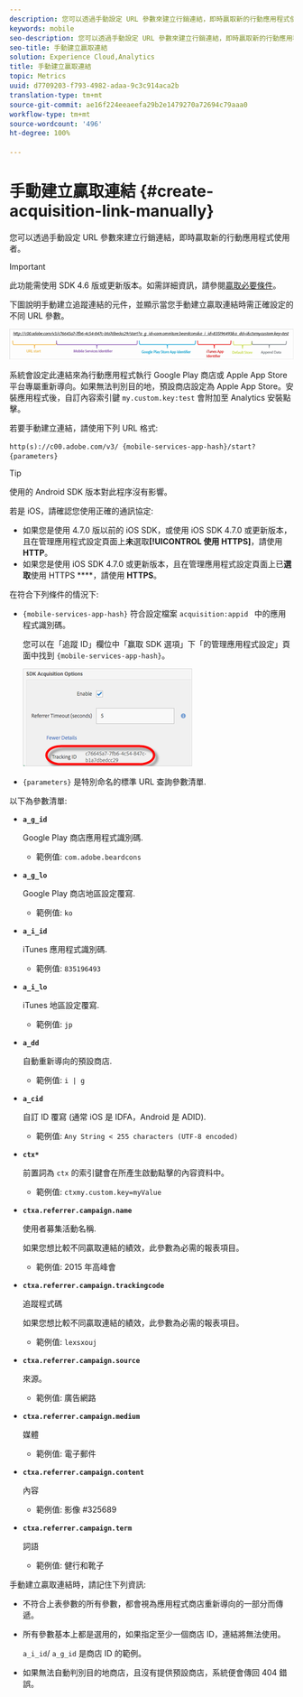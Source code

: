 ```yaml
---
description: 您可以透過手動設定 URL 參數來建立行銷連結，即時贏取新的行動應用程式使用者。
keywords: mobile
seo-description: 您可以透過手動設定 URL 參數來建立行銷連結，即時贏取新的行動應用程式使用者。
seo-title: 手動建立贏取連結
solution: Experience Cloud,Analytics
title: 手動建立贏取連結
topic: Metrics
uuid: d7709203-f793-4982-adaa-9c3c914aca2b
translation-type: tm+mt
source-git-commit: ae16f224eeaeefa29b2e1479270a72694c79aaa0
workflow-type: tm+mt
source-wordcount: '496'
ht-degree: 100%

---
```



# 手動建立贏取連結 {#create-acquisition-link-manually}

您可以透過手動設定 URL 參數來建立行銷連結，即時贏取新的行動應用程式使用者。

>[!IMPORTANT]
>
>此功能需使用 SDK 4.6 版或更新版本。如需詳細資訊，請參閱[贏取必要條件](/help/using/acquisition-main/c-acquisition-prerequisites.md)。

下圖說明手動建立追蹤連結的元件，並顯示當您手動建立贏取連結時需正確設定的不同 URL 參數。

![](assets/acquisition_url.png)

系統會設定此連結來為行動應用程式執行 Google Play 商店或 Apple App Store 平台專屬重新導向。如果無法判別目的地，預設商店設定為 Apple App Store。安裝應用程式後，自訂內容索引鍵 `my.custom.key:test` 會附加至 Analytics 安裝點擊。

若要手動建立連結，請使用下列 URL 格式:

`http(s)://c00.adobe.com/v3/ {mobile-services-app-hash}/start? {parameters}`

>[!TIP]
>
>使用的 Android SDK 版本對此程序沒有影響。

若是 iOS，請確認您使用正確的通訊協定:

* 如果您是使用 4.7.0 版以前的 iOS SDK，或使用 iOS SDK 4.7.0 或更新版本，且在管理應用程式設定頁面上&#x200B;**未**&#x200B;選取&#x200B;**[!UICONTROL 使用 HTTPS]**，請使用 **HTTP**。
* 如果您是使用 iOS SDK 4.7.0 或更新版本，且在管理應用程式設定頁面上已&#x200B;**選取**&#x200B;使用 HTTPS ****，請使用 **HTTPS**。

在符合下列條件的情況下:

* `{mobile-services-app-hash}` 符合設定檔案 `acquisition:appid ` 中的應用程式識別碼。

   您可以在「追蹤 ID」欄位中「赢取 SDK 選項」下「的管理應用程式設定」頁面中找到 `{mobile-services-app-hash}`。

   ![](assets/tracking-id.png)

* `{parameters}` 是特別命名的標準 URL 查詢參數清單.

以下為參數清單:

* **`a_g_id`**

   Google Play 商店應用程式識別碼.

   * 範例值: `com.adobe.beardcons`

* **`a_g_lo`**

   Google Play 商店地區設定覆寫.

   * 範例值: `ko`

* **`a_i_id`**

   iTunes 應用程式識別碼.

   * 範例值: `835196493`

* **`a_i_lo`**

   iTunes 地區設定覆寫.

   * 範例值: `jp`

* **`a_dd`**

   自動重新導向的預設商店.

   * 範例值: `i | g`

* **`a_cid`**

   自訂 ID 覆寫 (通常 iOS 是 IDFA，Android 是 ADID).

   * 範例值: `Any String < 255 characters (UTF-8 encoded)`

* **`ctx*`**

   前置詞為 `ctx` 的索引鍵會在所產生啟動點擊的內容資料中。

   * 範例值: `ctxmy.custom.key=myValue`

* **`ctxa.referrer.campaign.name`**

   使用者募集活動名稱.

   如果您想比較不同贏取連結的績效，此參數為必需的報表項目。

   * 範例值: 2015 年高峰會

* **`ctxa.referrer.campaign.trackingcode`**

   追蹤程式碼

   如果您想比較不同贏取連結的績效，此參數為必需的報表項目。

   * 範例值: `lexsxouj`

* **`ctxa.referrer.campaign.source`**

   來源。

   * 範例值: 廣告網路

* **`ctxa.referrer.campaign.medium`**

   媒體

   * 範例值: 電子郵件

* **`ctxa.referrer.campaign.content`**

   內容

   * 範例值: 影像 #325689

* **`ctxa.referrer.campaign.term`**

   詞語

   * 範例值: 健行和靴子


手動建立贏取連結時，請記住下列資訊:

* 不符合上表參數的所有參數，都會視為應用程式商店重新導向的一部分而傳遞。
* 所有參數基本上都是選用的，如果指定至少一個商店 ID，連結將無法使用。

   `a_i_id`/ `a_g_id` 是商店 ID 的範例。

* 如果無法自動判別目的地商店，且沒有提供預設商店，系統便會傳回 404 錯誤。


